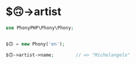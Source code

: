 # $🙃->artist

```php
use PhonyPHP\Phony\Phony;


$🙃 = new Phony('en');

$🙃->artist->name;        // => "Michelangelo"

```
